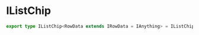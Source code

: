 # IListChip

```ts
export type IListChip<RowData extends IRowData = IAnything> = IListChipInternal<RowData>;
```


